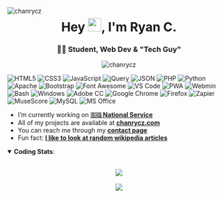 <p>
<img src="https://komarev.com/ghpvc/?username=chanrycz&label=Profile%20views&color=0e75b6&style=flat" alt="chanrycz" align="left">
</p>

<h1 align="center">Hey <img src="https://dl.chanrycz.com/giphy.gif" width="30px" height="30px">, I'm Ryan C.</h1>
<h3 align="center">👨‍💻 Student, Web Dev & "Tech Guy"</h3>
<p align="center"><img src="https://github-profile-trophy.vercel.app/?username=chanrycz&theme=flat&title=Commit,Stars,Issues,PullRequest,Repositories&column=5" alt="chanrycz" /></p>
<p>
    <img alt="HTML5" src="https://img.shields.io/badge/-HTML5-E34F26?logo=html5&logoColor=white&style=flat-square">
    <img alt="CSS3" src="https://img.shields.io/badge/-CSS3-1572B6?logo=css3&logoColor=white&style=flat-square">
    <img alt="JavaScript" src="https://img.shields.io/badge/-JavaScript-F7DF1E?logo=javascript&logoColor=black&style=flat-square">
    <img alt="jQuery" src="https://img.shields.io/badge/-jQuery-0769AD?logo=jquery&logoColor=white&style=flat-square">
    <img alt="JSON" src="https://img.shields.io/badge/-JSON-000000?logo=json&logoColor=white&style=flat-square">
    <img alt="PHP" src="https://img.shields.io/badge/-PHP-777BB4?logo=php&logoColor=white&style=flat-square">
    <img alt="Python" src="https://img.shields.io/badge/-Python-3776AB?logo=python&logoColor=white&style=flat-square">
    <img alt="Apache" src="https://img.shields.io/badge/-Apache-D22128?logo=apache&logoColor=white&style=flat-square">
    <img alt="Bootstrap" src="https://img.shields.io/badge/-Bootstrap-7952B3?logo=bootstrap&logoColor=white&style=flat-square">
    <img alt="Font Awesome" src="https://img.shields.io/badge/-Font Awesome-339AF0?logo=font%20awesome&logoColor=white&style=flat-square">
    <img alt="VS Code" src="https://img.shields.io/badge/-VS%20Code-007ACC?logo=visual%20studio%20code&logoColor=white&style=flat-square">
    <img alt="PWA" src="https://img.shields.io/badge/-PWA-5A0FC8?logo=pwa&logoColor=white&style=flat-square">
    <img alt="Webmin" src="https://img.shields.io/badge/-Webmin-7DA0D0?logo=webmin&logoColor=white&style=flat-square">
    <img alt="Bash" src="https://img.shields.io/badge/-Bash-4EAA25?logo=gnu%20bash&logoColor=white&style=flat-square">
    <img alt="Windows" src="https://img.shields.io/badge/-Windows-0078D6?logo=gnu%20bash&logoColor=white&style=flat-square">
    <img alt="Adobe CC" src="https://img.shields.io/badge/-Adobe%20CC-DA1F26?logo=adobe%20creative%20cloud&logoColor=white&style=flat-square">
    <img alt="Google Chrome" src="https://img.shields.io/badge/-Google%20Chrome-4285F4?logo=google%20chrome&logoColor=white&style=flat-square">
    <img alt="Firefox" src="https://img.shields.io/badge/-Firefox-FF7139?logo=firefox%20browser&logoColor=white&style=flat-square">
    <img alt="Zapier" src="https://img.shields.io/badge/-Zapier-FF4A00?logo=zapier&logoColor=white&style=flat-square">
    <img alt="MuseScore" src="https://img.shields.io/badge/-MuseScore-1A70B8?logo=musescore&logoColor=white&style=flat-square">
    <img alt="MySQL" src="https://img.shields.io/badge/-MySQL-4479A1?logo=mysql&logoColor=white&style=flat-square">
    <img alt="MS Office" src="https://img.shields.io/badge/-MS%20Office-D83B01?logo=microsoft%20office&logoColor=white&style=flat-square">
</p>

<ul>
    <li>I’m currently working on <a href="https://www.ns.gov.sg"><b>🇸🇬 National Service</b></a></li>
    <li>All of my projects are available at <a href="https://chanrycz.com"><b>chanrycz.com</b></a></li>
    <li>You can reach me through my <a href="https://chanrycz.com/contact"><b>contact page</b></a></li>
    <li>Fun fact: <a href="https://en.wikipedia.org/wiki/Special:Random"><b>I like to look at random wikipedia articles</b></a></li>
</ul>

<details open>
  <summary><b>Coding Stats</b>:</summary>
  <br>
  <p align="center">
  <img align="center" src="https://github-readme-stats.vercel.app/api?username=chanrycz&show_icons=true&count_private=true&include_all_commits=true&custom_title=GitHub&line_height=27&theme=graywhite"/>
  <br><br>
  <img align="center" src="https://github-readme-stats.vercel.app/api/top-langs/?username=chanrycz&theme=graywhite&langs_count=8&layout=compact&custom_title=Repo%20Languages" />
  </p>
</details>
